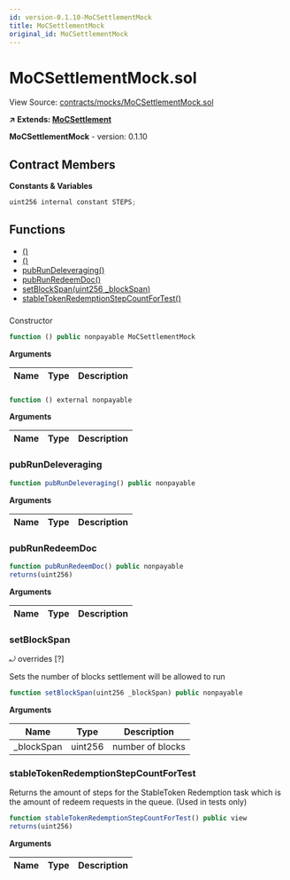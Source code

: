 ```yaml
---
id: version-0.1.10-MoCSettlementMock
title: MoCSettlementMock
original_id: MoCSettlementMock
---
```


# MoCSettlementMock.sol

View Source: [contracts/mocks/MoCSettlementMock.sol](../../contracts/mocks/MoCSettlementMock.sol)

**↗ Extends: [MoCSettlement](MoCSettlement.md)**

**MoCSettlementMock** - version: 0.1.10

## Contract Members
**Constants & Variables**

```js
uint256 internal constant STEPS;

```

## Functions

- [()](#)
- [()](#)
- [pubRunDeleveraging()](#pubrundeleveraging)
- [pubRunRedeemDoc()](#pubrunredeemdoc)
- [setBlockSpan(uint256 _blockSpan)](#setblockspan)
- [stableTokenRedemptionStepCountForTest()](#stabletokenredemptionstepcountfortest)

### 

Constructor

```js
function () public nonpayable MoCSettlementMock 
```

**Arguments**

| Name        | Type           | Description  |
| ------------- |------------- | -----|

### 

```js
function () external nonpayable
```

**Arguments**

| Name        | Type           | Description  |
| ------------- |------------- | -----|

### pubRunDeleveraging

```js
function pubRunDeleveraging() public nonpayable
```

**Arguments**

| Name        | Type           | Description  |
| ------------- |------------- | -----|

### pubRunRedeemDoc

```js
function pubRunRedeemDoc() public nonpayable
returns(uint256)
```

**Arguments**

| Name        | Type           | Description  |
| ------------- |------------- | -----|

### setBlockSpan

⤾ overrides [?]

Sets the number of blocks settlement will be allowed to run

```js
function setBlockSpan(uint256 _blockSpan) public nonpayable
```

**Arguments**

| Name        | Type           | Description  |
| ------------- |------------- | -----|
| _blockSpan | uint256 | number of blocks | 

### stableTokenRedemptionStepCountForTest

Returns the amount of steps for the StableToken Redemption task
which is the amount of redeem requests in the queue. (Used in tests only)

```js
function stableTokenRedemptionStepCountForTest() public view
returns(uint256)
```

**Arguments**

| Name        | Type           | Description  |
| ------------- |------------- | -----|

